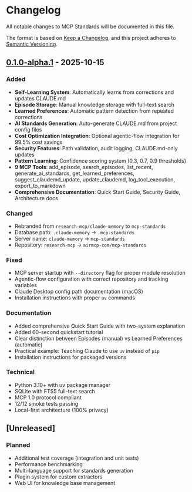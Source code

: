# Changelog

All notable changes to MCP Standards will be documented in this file.

The format is based on [Keep a Changelog](https://keepachangelog.com/en/1.0.0/),
and this project adheres to [Semantic Versioning](https://semver.org/spec/v2.0.0.html).

## [0.1.0-alpha.1] - 2025-10-15

### Added
- **Self-Learning System**: Automatically learns from corrections and updates CLAUDE.md
- **Episode Storage**: Manual knowledge storage with full-text search
- **Learned Preferences**: Automatic pattern detection from repeated corrections
- **AI Standards Generation**: Auto-generate CLAUDE.md from project config files
- **Cost Optimization Integration**: Optional agentic-flow integration for 99.5% cost savings
- **Security Features**: Path validation, audit logging, CLAUDE.md-only updates
- **Pattern Learning**: Confidence scoring system (0.3, 0.7, 0.9 thresholds)
- **9 MCP Tools**: add_episode, search_episodes, list_recent, generate_ai_standards, get_learned_preferences, suggest_claudemd_update, update_claudemd, log_tool_execution, export_to_markdown
- **Comprehensive Documentation**: Quick Start Guide, Security Guide, Architecture docs

### Changed
- Rebranded from `research-mcp/claude-memory` to `mcp-standards`
- Database path: `.claude-memory` → `.mcp-standards`
- Server name: `claude-memory` → `mcp-standards`
- Repository: `research-mcp` → `airmcp-com/mcp-standards`

### Fixed
- MCP server startup with `--directory` flag for proper module resolution
- Agentic-flow configuration with correct repository and tracking variables
- Claude Desktop config path documentation (macOS)
- Installation instructions with proper `uv` commands

### Documentation
- Added comprehensive Quick Start Guide with two-system explanation
- Added 60-second quickstart tutorial
- Clear distinction between Episodes (manual) vs Learned Preferences (automatic)
- Practical example: Teaching Claude to use `uv` instead of `pip`
- Installation instructions for packaged versions

### Technical
- Python 3.10+ with uv package manager
- SQLite with FTS5 full-text search
- MCP 1.0 protocol compliant
- 12/12 smoke tests passing
- Local-first architecture (100% privacy)

## [Unreleased]

### Planned
- Additional test coverage (integration and unit tests)
- Performance benchmarking
- Multi-language support for standards generation
- Plugin system for custom extractors
- Web UI for knowledge base management

[0.1.0-alpha.1]: https://github.com/airmcp-com/mcp-standards/releases/tag/v0.1.0-alpha.1
